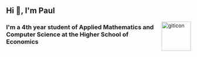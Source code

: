 <h2 align="Left">Hi 👋, I'm Paul</h2> <img src="https://www.bojanlukic.com/resources/github_PNG202.png" alt="giticon" align="right" width="80" height="80"/>
<h3 align="Left">I'm a 4th year student of Applied Mathematics and Computer Science at the Higher School of Economics </h3>
